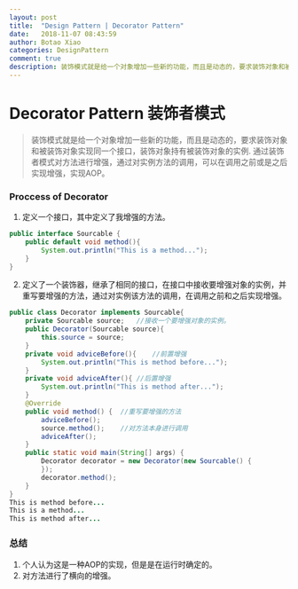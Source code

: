 ```yaml
---
layout: post
title:  "Design Pattern | Decorator Pattern"
date:   2018-11-07 08:43:59
author: Botao Xiao
categories: DesignPattern
comment: true
description: 装饰模式就是给一个对象增加一些新的功能，而且是动态的，要求装饰对象和被装饰对象实现同一个接口，装饰对象持有被装饰对象的实例.通过装饰者模式对方法进行增强，通过对实例方法的调用，可以在调用之前或是之后实现增强，实现AOP。
---
```

# Decorator Pattern 装饰者模式
> 装饰模式就是给一个对象增加一些新的功能，而且是动态的，要求装饰对象和被装饰对象实现同一个接口，装饰对象持有被装饰对象的实例.
> 通过装饰者模式对方法进行增强，通过对实例方法的调用，可以在调用之前或是之后实现增强，实现AOP。

### Proccess of Decorator
1. 定义一个接口，其中定义了我增强的方法。
```Java
public interface Sourcable {
	public default void method(){
		System.out.println("This is a method...");
	}
}
```

2. 定义了一个装饰器，继承了相同的接口，在接口中接收要增强对象的实例，并重写要增强的方法，通过对实例该方法的调用，在调用之前和之后实现增强。
```Java
public class Decorator implements Sourcable{
	private Sourcable source;	//接收一个要增强对象的实例。
	public Decorator(Sourcable source){
		this.source = source;
	}
	private void adviceBefore(){	//前置增强
		System.out.println("This is method before...");
	}
	private void adviceAfter(){	//后置增强
		System.out.println("This is method after...");
	}
	@Override
	public void method() {	//重写要增强的方法
		adviceBefore();
		source.method();	//对方法本身进行调用
		adviceAfter();
	}
	public static void main(String[] args) {
		Decorator decorator = new Decorator(new Sourcable() {
		});
		decorator.method();
	}
}
This is method before...
This is a method...
This is method after...
```

### 总结
1. 个人认为这是一种AOP的实现，但是是在运行时确定的。
2. 对方法进行了横向的增强。
